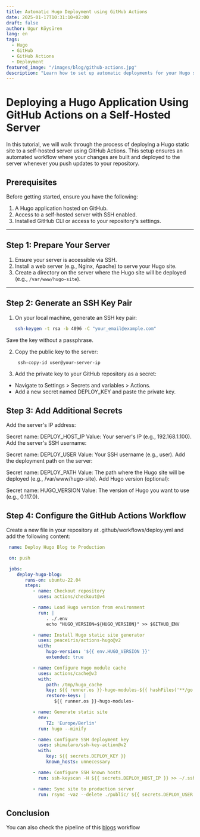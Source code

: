 ```yaml
---
title: Automatic Hugo Deployment using GitHub Actions
date: 2025-01-17T10:31:10+02:00
draft: false
author: Ugur Köysüren
lang: en
tags:
  - Hugo
  - GitHub
  - GitHub Actions
  - Deployment
featured_image: "/images/blog/github-actions.jpg"
description: "Learn how to set up automatic deployments for your Hugo site using GitHub Actions for a seamless publishing workflow."
---
```


# Deploying a Hugo Application Using GitHub Actions on a Self-Hosted Server

In this tutorial, we will walk through the process of deploying a Hugo static site to a self-hosted server using GitHub
Actions. This setup ensures an automated workflow where your changes are built and deployed to the server whenever you
push updates to your repository.

## Prerequisites

Before getting started, ensure you have the following:

1. A Hugo application hosted on GitHub.
2. Access to a self-hosted server with SSH enabled.
3. Installed GitHub CLI or access to your repository's settings.

---

## Step 1: Prepare Your Server

1. Ensure your server is accessible via SSH.
2. Install a web server (e.g., Nginx, Apache) to serve your Hugo site.
3. Create a directory on the server where the Hugo site will be deployed (e.g., `/var/www/hugo-site`).

---

## Step 2: Generate an SSH Key Pair

1. On your local machine, generate an SSH key pair:
   ```bash
   ssh-keygen -t rsa -b 4096 -C "your_email@example.com"
   ```

Save the key without a passphrase.

2. Copy the public key to the server:

   ```bash
    ssh-copy-id user@your-server-ip
   ```

3. Add the private key to your GitHub repository as a secret:

- Navigate to Settings > Secrets and variables > Actions.
- Add a new secret named DEPLOY_KEY and paste the private key.
  
## Step 3: Add Additional Secrets
  Add the server's IP address:

Secret name: DEPLOY_HOST_IP
Value: Your server's IP (e.g., 192.168.1.100).
Add the server's SSH username:

Secret name: DEPLOY_USER
Value: Your SSH username (e.g., user).
Add the deployment path on the server:

Secret name: DEPLOY_PATH
Value: The path where the Hugo site will be deployed (e.g., /var/www/hugo-site).
Add Hugo version (optional):

Secret name: HUGO_VERSION
Value: The version of Hugo you want to use (e.g., 0.117.0).
## Step 4: Configure the GitHub Actions Workflow
Create a new file in your repository at .github/workflows/deploy.yml and add the following content:

   ```yaml
    name: Deploy Hugo Blog to Production

    on: push

    jobs:
       deploy-hugo-blog:
          runs-on: ubuntu-22.04
          steps:
             - name: Checkout repository
               uses: actions/checkout@v4

             - name: Load Hugo version from environment
               run: |
                  . ./.env
                  echo "HUGO_VERSION=${HUGO_VERSION}" >> $GITHUB_ENV          

             - name: Install Hugo static site generator
               uses: peaceiris/actions-hugo@v2
               with:
                  hugo-version: '${{ env.HUGO_VERSION }}'
                  extended: true

             - name: Configure Hugo module cache
               uses: actions/cache@v3
               with:
                  path: /tmp/hugo_cache
                  key: ${{ runner.os }}-hugo-modules-${{ hashFiles('**/go.sum') }}
                  restore-keys: |
                     ${{ runner.os }}-hugo-modules-

             - name: Generate static site
               env:
                  TZ: 'Europe/Berlin'
               run: hugo --minify

             - name: Configure SSH deployment key
               uses: shimataro/ssh-key-action@v2
               with:
                  key: ${{ secrets.DEPLOY_KEY }}
                  known_hosts: unnecessary

             - name: Configure SSH known hosts
               run: ssh-keyscan -H ${{ secrets.DEPLOY_HOST_IP }} >> ~/.ssh/known_hosts

             - name: Sync site to production server
               run: rsync -vaz --delete ./public/ ${{ secrets.DEPLOY_USER }}@${{ secrets.DEPLOY_HOST_IP }}:${{ secrets.DEPLOY_PATH }}
   ```

## Conclusion

You can also check the pipeline of this [blogs](https://github.com/ugurkoysuren/ugurkoysuren.com/blob/main/.github/workflows/publish.yml) workflow
